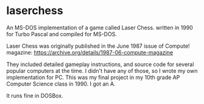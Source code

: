 # laserchess
An MS-DOS implementation of a game called Laser Chess. written in 1990 for Turbo Pascal and compiled for MS-DOS.

Laser Chess was originally published in the June 1987 issue of Compute! magazine: https://archive.org/details/1987-06-compute-magazine

They included detailed gameplay instructions, and source code for several popular computers at the time. I didn't have any of those, so I wrote my own implementation for PC. This was my final project in my 10th grade AP Computer Science class in 1990. I got an A.

It runs fine in DOSBox.
